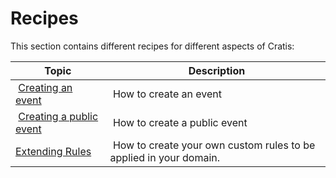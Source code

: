# Recipes

This section contains different recipes for different aspects of Cratis:

| Topic | Description |
| ----- | ----------- |
| [Creating an event](./creating-an-event.md) | How to create an event |
| [Creating a public event](./creating-a-public.event.md) | How to create a public event |
| [Extending Rules](./rules/extending-rules.md) | How to create your own custom rules to be applied in your domain. |
